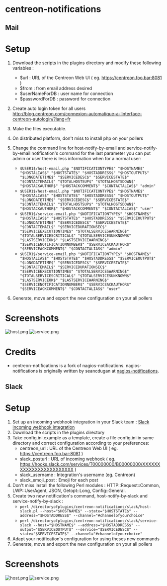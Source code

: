 centreon-notifications
=================


## Mail
# Setup

1. Download the scripts in the plugins directory and modify these following variables :
    * $url : URL of the Centreon Web UI ( eg. https://centreon.foo.bar:8081 )
    * $from : from email address desired
    * $userNameForDB : user name for connection
    * $passwordForDB : password for connection
2. Create auto login token for all users http://blog.centreon.com/connexion-automatique-a-linterface-centreon-autologin/?lang=fr
3. Make the files executable.
4. On distributed platform, don't miss to install php on your pollers
5. Change the command line for host-notify-by-email and service-notify-by-email notification's command for the last parameter you can put admin or user there is less information when for a normal user:
    * `$USER1$/host-email.php "$NOTIFICATIONTYPE$" "$HOSTNAME$" "$HOSTALIAS$" "$HOSTSTATE$" "$HOSTADDRESS$" "$HOSTOUTPUT$" "$LONGDATETIME$" "$SERVICEDESC$" "$SERVICESTATE$" "$CONTACTEMAIL$" "$TOTALHOSTSUP$" "$TOTALHOSTSDOWN$" "$HOSTACKAUTHOR$" "$HOSTACKCOMMENT$" "$CONTACTALIAS$" "admin"`
    * `$USER1$/host-email.php "$NOTIFICATIONTYPE$" "$HOSTNAME$" "$HOSTALIAS$" "$HOSTSTATE$" "$HOSTADDRESS$" "$HOSTOUTPUT$" "$LONGDATETIME$" "$SERVICEDESC$" "$SERVICESTATE$" "$CONTACTEMAIL$" "$TOTALHOSTSUP$" "$TOTALHOSTSDOWN$" "$HOSTACKAUTHOR$" "$HOSTACKCOMMENT$" "$CONTACTALIAS$" "user"`
    * `$USER1$/service-email.php "$NOTIFICATIONTYPE$" "$HOSTNAME$" "$HOSTALIAS$" "$HOSTSTATE$" "$HOSTADDRESS$" "$SERVICEOUTPUT$" "$LONGDATETIME$" "$SERVICEDESC$" "$SERVICESTATE$" "$CONTACTEMAIL$" "$SERVICEDURATIONSEC$" "$SERVICEEXECUTIONTIME$" "$TOTALSERVICESWARNING$" "$TOTALSERVICESCRITICAL$" "$TOTALSERVICESUNKNOWN$" "$LASTSERVICEOK$" "$LASTSERVICEWARNING$" "$SERVICENOTIFICATIONNUMBER$" "$SERVICEACKAUTHOR$" "$SERVICEACKCOMMENT$" "$CONTACTALIAS$" "admin"`
    * `$USER1$/service-email.php "$NOTIFICATIONTYPE$" "$HOSTNAME$" "$HOSTALIAS$" "$HOSTSTATE$" "$HOSTADDRESS$" "$SERVICEOUTPUT$" "$LONGDATETIME$" "$SERVICEDESC$" "$SERVICESTATE$" "$CONTACTEMAIL$" "$SERVICEDURATIONSEC$" "$SERVICEEXECUTIONTIME$" "$TOTALSERVICESWARNING$" "$TOTALSERVICESCRITICAL$" "$TOTALSERVICESUNKNOWN$" "$LASTSERVICEOK$" "$LASTSERVICEWARNING$" "$SERVICENOTIFICATIONNUMBER$" "$SERVICEACKAUTHOR$" "$SERVICEACKCOMMENT$" "$CONTACTALIAS$" "user"`
    
6. Generate, move and export the new configuration on your all pollers

# Screenshots
![host.png](https://raw.githubusercontent.com/Shini31/centreon-notifications/master/mail/host_email.png)
![service.png](https://raw.githubusercontent.com/Shini31/centreon-notifications/master/mail/service_email.png)

# Credits
* centreon-notifications is a fork of nagios-notifications. nagios-notifications is originally written by seancdugan at [nagios-notifications](https://github.com/seancdugan/nagios-notifications).


## Slack
# Setup

1. Set up an incoming webhook integration in your Slack team : [Slack incoming webhook integration](https://api.slack.com/incoming-webhooks)
2. Download the scripts in the plugins directory
3. Take config.ini.example as a template, create a file config.ini in same directory and correct configuration according to your preferences:
    * centreon_url : URL of the Centreon Web UI ( eg. https://centreon.foo.bar:8081 )
    * slack_posturl : URL of incoming webhook ( eg. https://hooks.slack.com/services/T00000000/B00000000/XXXXXXXXXXXXXXXXXXXXXXXX )
    * slack_username : Integration's username (eg. Centreon)
    * slack_emoji_post : Emoji for each post
4. Don't miss install the following Perl modules : HTTP::Request::Common, LWP::UserAgent, JSON, Getopt::Long, Config::General.
5. Create two new notification's command, host-notify-by-slack and service-notify-by-slack :
    * `perl /directoryofplugins/centreon-notifications/slack/host-slack.pl --host="$HOSTNAME$" --state="$HOSTSTATE$" --address="$HOSTADDRESS$" --channel="#channelofyourchoice"`
    * `perl /directoryofplugins/centreon-notifications/slack/service-slack --host="$HOSTNAME$" --address="$HOSTADDRESS$" --output="$SERVICEOUTPUT$" --service="$SERVICEDESC$" --state="$SERVICESTATE$" --channel="#channelofyourchoice"`
6. Adapt your notification's configuration for using theses new commands
7. Generate, move and export the new configuration on your all pollers

# Screenshots
![host.png](https://raw.githubusercontent.com/Shini31/centreon-notifications/master/slack/host_slack.png)
![service.png](https://raw.githubusercontent.com/Shini31/centreon-notifications/master/slack/service_slack.png)
